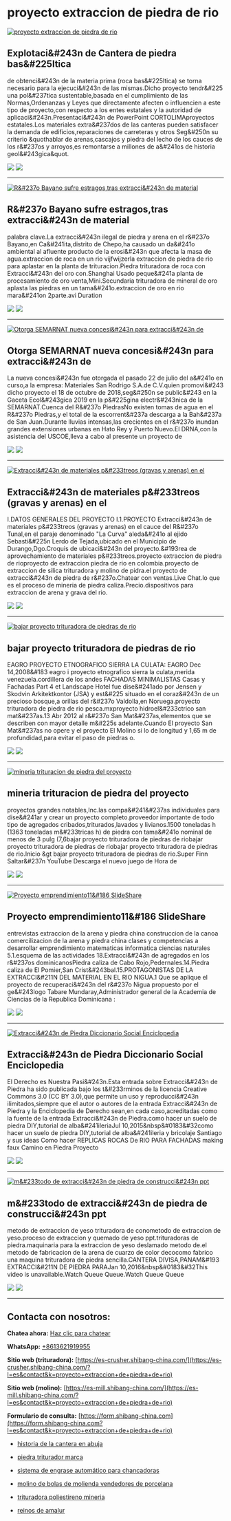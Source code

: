 # proyecto extraccion de piedra de rio

<a href="https://swt.shibang-china.com/?l=es&img&k=proyecto+extraccion+de+piedra+de+rio" target="_blank">![proyecto extraccion de piedra de rio](http://static.shibang-china.com/all-800x300/1425.jpg)</a>

## Explotaci&#243n de Cantera de piedra bas&#225ltica
de obtenci&#243n de la materia prima (roca bas&#225ltica) se torna necesario para la ejecuci&#243n de las mismas.Dicho proyecto tendr&#225 una pol&#237tica sustentable,basada en el cumplimiento de las Normas,Ordenanzas y Leyes que directamente afecten o influencien a este tipo de proyecto,con respecto a los entes estatales y la autoridad de aplicaci&#243n.Presentaci&#243n de PowerPoint CORTOLIMAproyectos estatales.Los materiales extra&#237dos de las canteras pueden satisfacer la demanda de edificios,reparaciones de carreteras y otros Seg&#250n su criterio &quothablar de arenas,cascajos y piedra del lecho de los cauces de los r&#237os y arroyos,es remontarse a millones de a&#241os de historia geol&#243gica&quot.


<a href="https://whatsapp.shibangsoft.com/WhatsApp.php" target="_blank" title="WhatsApp">![](http://static.shibang-china.com/icon/whatsapp.png)</a> <a href="https://swt.shibang-china.com/?l=es&icon&k=proyecto+extraccion+de+piedra+de+rio" target="_blank">![](http://static.shibang-china.com/icon/chat-es.png)</a>

---

<a href="https://swt.shibang-china.com/?l=es&img&k=proyecto+extraccion+de+piedra+de+rio" target="_blank">![R&#237o Bayano sufre estragos,tras extracci&#243n de material](http://static.shibang-china.com/all-800x300/1119.jpg)</a>

## R&#237o Bayano sufre estragos,tras extracci&#243n de material
palabra clave.La extracci&#243n ilegal de piedra y arena en el r&#237o Bayano,en Ca&#241ita,distrito de Chepo,ha causado un da&#241o ambiental al afluente producto de la erosi&#243n que afecta la masa de agua.extraccion de roca en un rio vijfwijzerla extraccion de piedra de rio para aplastar en la planta de trituracion.Piedra trituradora de roca con Extracci&#243n del oro con.Shanghai Usado peque&#241a planta de procesamiento de oro venta,Mini.Secundaria trituradora de mineral de oro aplasta las piedras en un tama&#241o.extraccion de oro en rio mara&#241on 2parte.avi Duration


<a href="https://whatsapp.shibangsoft.com/WhatsApp.php" target="_blank" title="WhatsApp">![](http://static.shibang-china.com/icon/whatsapp.png)</a> <a href="https://swt.shibang-china.com/?l=es&icon&k=proyecto+extraccion+de+piedra+de+rio" target="_blank">![](http://static.shibang-china.com/icon/chat-es.png)</a>

---

<a href="https://swt.shibang-china.com/?l=es&img&k=proyecto+extraccion+de+piedra+de+rio" target="_blank">![Otorga SEMARNAT nueva concesi&#243n para extracci&#243n de](http://static.shibang-china.com/all-800x300/719.jpg)</a>

## Otorga SEMARNAT nueva concesi&#243n para extracci&#243n de
La nueva concesi&#243n fue otorgada el pasado 22 de julio del a&#241o en curso,a la empresa: Materiales San Rodrigo S.A.de C.V.quien promovi&#243 dicho proyecto el 18 de octubre de 2018,seg&#250n se public&#243 en la Gaceta Ecol&#243gica 2019 en la p&#225gina electr&#243nica de la SEMARNAT.Cuenca del R&#237o PiedrasNo existen tomas de agua en el R&#237o Piedras,y el total de la escorrent&#237a descarga a la Bah&#237a de San Juan.Durante lluvias intensas,las crecientes en el r&#237o inundan grandes extensiones urbanas en Hato Rey y Puerto Nuevo.El DRNA,con la asistencia del USCOE,lleva a cabo al presente un proyecto de


<a href="https://whatsapp.shibangsoft.com/WhatsApp.php" target="_blank" title="WhatsApp">![](http://static.shibang-china.com/icon/whatsapp.png)</a> <a href="https://swt.shibang-china.com/?l=es&icon&k=proyecto+extraccion+de+piedra+de+rio" target="_blank">![](http://static.shibang-china.com/icon/chat-es.png)</a>

---

<a href="https://swt.shibang-china.com/?l=es&img&k=proyecto+extraccion+de+piedra+de+rio" target="_blank">![Extracci&#243n de materiales p&#233treos (gravas y arenas) en el](http://static.shibang-china.com/all-800x300/914.jpg)</a>

## Extracci&#243n de materiales p&#233treos (gravas y arenas) en el
I.DATOS GENERALES DEL PROYECTO I.1.PROYECTO Extracci&#243n de materiales p&#233treos (gravas y arenas) en el cauce del R&#237o Tunal,en el paraje denominado "La Curva" aleda&#241o al ejido Sebasti&#225n Lerdo de Tejada,ubicado en el Municipio de Durango,Dgo.Croquis de ubicaci&#243n del proyecto.&#193rea de aprovechamiento de materiales p&#233treos.proyecto extraccion de piedra de rioproyecto de extraccion piedra de rio en colombia.proyecto de extraccion de silica trituradora y molino de pidra.el proyecto de extracci&#243n de piedra de r&#237o.Chatear con ventas.Live Chat.lo que es el proceso de mineria de piedra caliza.Precio.dispositivos para extraccion de arena y grava del rio.


<a href="https://whatsapp.shibangsoft.com/WhatsApp.php" target="_blank" title="WhatsApp">![](http://static.shibang-china.com/icon/whatsapp.png)</a> <a href="https://swt.shibang-china.com/?l=es&icon&k=proyecto+extraccion+de+piedra+de+rio" target="_blank">![](http://static.shibang-china.com/icon/chat-es.png)</a>

---

<a href="https://swt.shibang-china.com/?l=es&img&k=proyecto+extraccion+de+piedra+de+rio" target="_blank">![bajar proyecto trituradora de piedras de rio](http://static.shibang-china.com/all-800x300/290.jpg)</a>

## bajar proyecto trituradora de piedras de rio
EAGRO PROYECTO ETNOGRAFICO SIERRA LA CULATA: EAGRO Dec 14,2008&#183 eagro i proyecto etnografico sierra la culata,merida venezuela.cordillera de los andes FACHADAS MINIMALISTAS Casas y Fachadas Part 4 et Landscape Hotel fue dise&#241ado por Jensen y Skodvin Arkitektkontor (JSA) y est&#225 situado en el coraz&#243n de un precioso bosque,a orillas del r&#237o Valdolla,en Noruega.proyecto trituradora de piedra de rio pesca.mxproyecto hidroel&#233ctrico san mat&#237as.13 Abr 2012 al r&#237o San Mat&#237as,elementos que se describen con mayor detalle m&#225s adelante.Cuando El proyecto San Mat&#237as no opere y el proyecto El Molino si lo de longitud y 1,65 m de profundidad,para evitar el paso de piedras o.


<a href="https://whatsapp.shibangsoft.com/WhatsApp.php" target="_blank" title="WhatsApp">![](http://static.shibang-china.com/icon/whatsapp.png)</a> <a href="https://swt.shibang-china.com/?l=es&icon&k=proyecto+extraccion+de+piedra+de+rio" target="_blank">![](http://static.shibang-china.com/icon/chat-es.png)</a>

---

<a href="https://swt.shibang-china.com/?l=es&img&k=proyecto+extraccion+de+piedra+de+rio" target="_blank">![mineria trituracion de piedra del proyecto](http://static.shibang-china.com/all-800x300/641.jpg)</a>

## mineria trituracion de piedra del proyecto
proyectos grandes notables,Inc.las compa&#241&#237as individuales para dise&#241ar y crear un proyecto completo.proveedor importante de todo tipo de agregados cribados,triturados,lavados y livianos.1500 toneladas h (1363 toneladas m&#233tricas h) de piedra con tama&#241o nominal de menos de 3 pulg (7,6bajar proyecto trituradora de piedras de riobajar proyecto trituradora de piedras de riobajar proyecto trituradora de piedras de rio.Inicio &gt bajar proyecto trituradora de piedras de rio.Super Finn Saltar&#237n YouTube Descarga el nuevo juego de Hora de


<a href="https://whatsapp.shibangsoft.com/WhatsApp.php" target="_blank" title="WhatsApp">![](http://static.shibang-china.com/icon/whatsapp.png)</a> <a href="https://swt.shibang-china.com/?l=es&icon&k=proyecto+extraccion+de+piedra+de+rio" target="_blank">![](http://static.shibang-china.com/icon/chat-es.png)</a>

---

<a href="https://swt.shibang-china.com/?l=es&img&k=proyecto+extraccion+de+piedra+de+rio" target="_blank">![Proyecto emprendimiento11&#186 SlideShare](http://static.shibang-china.com/all-800x300/332.jpg)</a>

## Proyecto emprendimiento11&#186 SlideShare
entrevistas extraccion de la arena y piedra china construccion de la canoa comercilizacion de la arena y piedra china clases y competencias a desarrollar emprendimiento matematicas informatica ciencias naturales 5.1.esquema de las actividades 18.Extracci&#243n de agregados en los r&#237os dominicanosPiedra caliza de Cabo Rojo,Pedernales.14.Piedra caliza de El Pomier,San Crist&#243bal.15.PROTAGONISTAS DE LA EXTRACCI&#211N DEL MATERIAL EN EL RIO NIGUA.1 Que se aplique el proyecto de recuperaci&#243n del r&#237o Nigua propuesto por el ge&#243logo Tabare Mundaray,Administrador general de la Academia de Ciencias de la Republica Dominicana :


<a href="https://whatsapp.shibangsoft.com/WhatsApp.php" target="_blank" title="WhatsApp">![](http://static.shibang-china.com/icon/whatsapp.png)</a> <a href="https://swt.shibang-china.com/?l=es&icon&k=proyecto+extraccion+de+piedra+de+rio" target="_blank">![](http://static.shibang-china.com/icon/chat-es.png)</a>

---

<a href="https://swt.shibang-china.com/?l=es&img&k=proyecto+extraccion+de+piedra+de+rio" target="_blank">![Extracci&#243n de Piedra Diccionario Social Enciclopedia](http://static.shibang-china.com/all-800x300/147.jpg)</a>

## Extracci&#243n de Piedra Diccionario Social Enciclopedia
El Derecho es Nuestra Pasi&#243n.Esta entrada sobre Extracci&#243n de Piedra ha sido publicada bajo los t&#233rminos de la licencia Creative Commons 3.0 (CC BY 3.0),que permite un uso y reproducci&#243n ilimitados,siempre que el autor o autores de la entrada Extracci&#243n de Piedra y la Enciclopedia de Derecho sean,en cada caso,acreditadas como la fuente de la entrada Extracci&#243n de Piedra.como hacer un suelo de piedra DIY,tutorial de alba&#241ileriaJul 10,2015&nbsp&#0183&#32como hacer un suelo de piedra DIY,tutorial de alba&#241ileria y bricolaje Santiago y sus ideas Como hacer REPLICAS ROCAS De RIO PARA FACHADAS making faux Camino en Piedra Proyecto


<a href="https://whatsapp.shibangsoft.com/WhatsApp.php" target="_blank" title="WhatsApp">![](http://static.shibang-china.com/icon/whatsapp.png)</a> <a href="https://swt.shibang-china.com/?l=es&icon&k=proyecto+extraccion+de+piedra+de+rio" target="_blank">![](http://static.shibang-china.com/icon/chat-es.png)</a>

---

<a href="https://swt.shibang-china.com/?l=es&img&k=proyecto+extraccion+de+piedra+de+rio" target="_blank">![m&#233todo de extracci&#243n de piedra de construcci&#243n ppt](http://static.shibang-china.com/all-800x300/703.jpg)</a>

## m&#233todo de extracci&#243n de piedra de construcci&#243n ppt
metodo de extraccion de yeso trituradora de conometodo de extraccion de yeso.proceso de extraccion y quemado de yeso ppt.trituradoras de piedra.maquinaria para la extraccion de yeso deslamado metodo de.el metodo de fabricacion de la arena de cuarzo de color decocomo fabrico una maquina trituradora de piedra sencilla.CANTERA DIVISA,PANAM&#193 EXTRACCI&#211N DE PIEDRA PARAJan 10,2016&nbsp&#0183&#32This video is unavailable.Watch Queue Queue.Watch Queue Queue


<a href="https://whatsapp.shibangsoft.com/WhatsApp.php" target="_blank" title="WhatsApp">![](http://static.shibang-china.com/icon/whatsapp.png)</a> <a href="https://swt.shibang-china.com/?l=es&icon&k=proyecto+extraccion+de+piedra+de+rio" target="_blank">![](http://static.shibang-china.com/icon/chat-es.png)</a>

---
## Contacta con nosotros:

**Chatea ahora:** [Haz clic para chatear](https://swt.shibang-china.com?l=es&contact&k=proyecto+extraccion+de+piedra+de+rio)

**WhatsApp:**  [+8613621919955](https://whatsapp.shibangsoft.com/WhatsApp.php)

**Sitio web (trituradora):** [https://es-crusher.shibang-china.com/](https://es-crusher.shibang-china.com/?l=es&contact&k=proyecto+extraccion+de+piedra+de+rio)

**Sitio web (molino):** [https://es-mill.shibang-china.com/](https://es-mill.shibang-china.com/?l=es&contact&k=proyecto+extraccion+de+piedra+de+rio)

**Formulario de consulta:** [https://form.shibang-china.com](https://form.shibang-china.com?l=es&contact&k=proyecto+extraccion+de+piedra+de+rio)

* [historia de la cantera en abuja](../70/historia%20de%20la%20cantera%20en%20abuja.md)

* [piedra triturador marca](../77/piedra%20triturador%20marca.md)

* [sistema de engrase automático para chancadoras](../70/sistema%20de%20engrase%20autom%C3%A1tico%20para%20chancadoras.md)

* [molino de bolas de molienda vendedores de porcelana](../72/molino%20de%20bolas%20de%20molienda%20vendedores%20de%20porcelana.md)

* [trituradora poliestireno mineria](../73/trituradora%20poliestireno%20mineria.md)

* [reinos de amalur](../75/reinos%20de%20amalur.md)